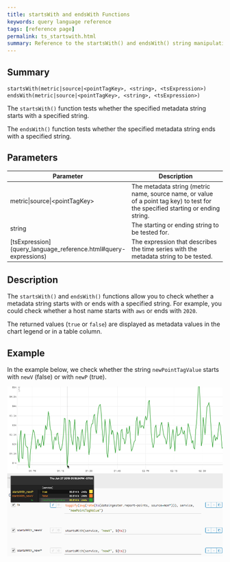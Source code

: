 ```yaml
---
title: startsWith and endsWith Functions
keywords: query language reference
tags: [reference page]
permalink: ts_startswith.html
summary: Reference to the startsWith() and endsWith() string manipulation functions
---
```

## Summary
```
startsWith(metric|source|<pointTagKey>, <string>, <tsExpression>)
endsWith(metric|source|<pointTagKey>, <string>, <tsExpression>)
```
The `startsWith()` function tests whether the specified metadata string starts with a specified string.

The `endsWith()` function tests whether the specified metadata string ends with a specified string.


## Parameters
<table style="width: 100%;">
<tbody>
<thead>
<tr><th width="30%">Parameter</th><th width="70%">Description</th></tr>
</thead>
<tr>
<td markdown="span">metric|source|&lt;pointTagKey&gt;</td>
<td>The metadata string (metric name, source name, or value of a point tag key) to test for the specified starting or ending string.</td></tr>
<tr>
<td markdown="span">string</td>
<td>The starting or ending string to be tested for.</td></tr>
<tr>
<td markdown="span"> [tsExpression](query_language_reference.html#query-expressions)</td>
<td>The expression that describes the time series with the metadata string to be tested.</td></tr>
</tbody>
</table>

## Description

The `startsWith()` and `endsWith()` functions allow you to check whether a metadata string starts with or ends with a specified string. For example, you could check whether a host name starts with `aws` or ends with `2020`.

The returned values (`true` or `false`) are displayed as metadata values in the chart legend or in a table column. 


## Example

In the example below, we check whether the string `newPointTagValue` starts with `newV` (false) or with `newP` (true).

![ts starts with](images/ts_starts_with.png)
